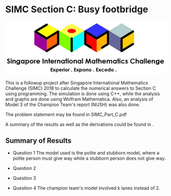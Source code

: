 # SIMC Section C: Busy footbridge

![SIMC Logo](simc_logo.png)

This is a followup project after Singapore International Mathematics Challenge (SIMC) 2018 to calculate the numerical answers to Section C using programming.
The simulation is done using C++, while the analysis and graphs are done using Wolfram Mathematica.
Also, an analysis of Model 3 of the Champion Team's report (NUSH) was also done.

The problem statement may be found in SIMC_Part_C.pdf

A summary of the results as well as the derivations could be found in <insert file name>.

## Summary of Results
- Question 1
The model used is the polite and stubborn model, where a polite person must give way while a stubborn person does not give way.

- Question 2

- Question 3

- Question 4
The champion team's model involved k lanes instead of 2. 